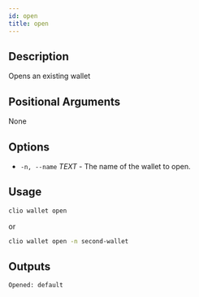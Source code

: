 ```yaml
---
id: open
title: open
---
```


## Description

Opens an existing wallet

## Positional Arguments

None

## Options

- `-n, --name` _TEXT_ - The name of the wallet to open.

## Usage

```sh
clio wallet open
```

or

```sh
clio wallet open -n second-wallet
```

## Outputs

```console
Opened: default
```

